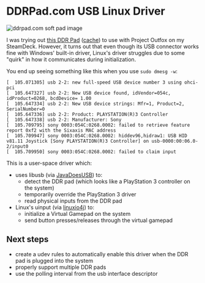 # DDRPad.com USB Linux Driver

![ddrpad.com soft pad image](https://web.archive.org/web/20250921040257/https://ddrpad.com/cdn/shop/files/IMG_3266-Photoroom.png-Photoroom_941718f7-f967-47e8-9e4a-4b7160ac4cb0_480x.png?v=1746740255)

I was trying
out [this DDR Pad](https://ddrpad.com/products/stepmania-soft-pad-1) ([cache](https://web.archive.org/web/20250921040257/https://ddrpad.com/products/stepmania-soft-pad-1))
to use with Project Outfox on my SteamDeck. However, it turns out that even though its USB connector works fine with
Windows' built-in driver, Linux's driver struggles due to some "quirk" in how it communicates during initialization.

You end up seeing something like this when you use `sudo dmesg -w`:

```
[  105.071305] usb 2-2: new full-speed USB device number 3 using ohci-pci
[  105.647327] usb 2-2: New USB device found, idVendor=054c, idProduct=0268, bcdDevice= 1.00
[  105.647334] usb 2-2: New USB device strings: Mfr=1, Product=2, SerialNumber=0
[  105.647336] usb 2-2: Product: PLAYSTATION(R)3 Controller
[  105.647338] usb 2-2: Manufacturer: Sony
[  105.709795] sony 0003:054C:0268.0002: failed to retrieve feature report 0xf2 with the Sixaxis MAC address
[  105.709947] sony 0003:054C:0268.0002: hiddev96,hidraw1: USB HID v81.11 Joystick [Sony PLAYSTATION(R)3 Controller] on usb-0000:00:06.0-2/input0
[  105.709950] sony 0003:054C:0268.0002: failed to claim input
```

This is a user-space driver which:

* uses libusb (via [JavaDoesUSB](https://github.com/manuelbl/JavaDoesUSB)) to:
    * detect the DDR pad (which looks like a PlayStation 3 controller on the system)
    * temporarily override the PlayStation 3 driver
    * read physical inputs from the DDR pad
* Linux's uinput (via [linuxio4j](https://github.com/bithatch/linuxio4j)) to:
    * initialize a Virtual Gamepad on the system
    * send button presses/releases through the virtual gamepad

## Next steps

* create a udev rules to automatically enable this driver when the DDR pad is plugged into the system
* properly support multiple DDR pads
* use the polling interval from the usb interface descriptor
